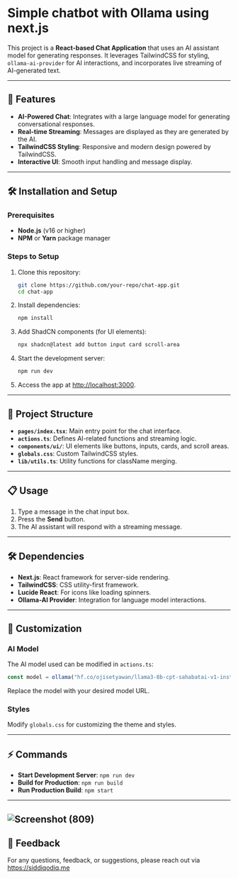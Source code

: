 # Simple chatbot with Ollama using next.js

This project is a **React-based Chat Application** that uses an AI assistant model for generating responses. It leverages TailwindCSS for styling, `ollama-ai-provider` for AI interactions, and incorporates live streaming of AI-generated text.

---

## 🚀 Features
- **AI-Powered Chat**: Integrates with a large language model for generating conversational responses.
- **Real-time Streaming**: Messages are displayed as they are generated by the AI.
- **TailwindCSS Styling**: Responsive and modern design powered by TailwindCSS.
- **Interactive UI**: Smooth input handling and message display.

---

## 🛠️ Installation and Setup

### Prerequisites
- **Node.js** (v16 or higher)
- **NPM** or **Yarn** package manager

### Steps to Setup
1. Clone this repository:
   ```bash
   git clone https://github.com/your-repo/chat-app.git
   cd chat-app
   ```

2. Install dependencies:
   ```bash
   npm install
   ```

3. Add ShadCN components (for UI elements):
   ```bash
   npx shadcn@latest add button input card scroll-area
   ```

4. Start the development server:
   ```bash
   npm run dev
   ```

5. Access the app at [http://localhost:3000](http://localhost:3000).

---

## 📂 Project Structure
- **`pages/index.tsx`**: Main entry point for the chat interface.
- **`actions.ts`**: Defines AI-related functions and streaming logic.
- **`components/ui/`**: UI elements like buttons, inputs, cards, and scroll areas.
- **`globals.css`**: Custom TailwindCSS styles.
- **`lib/utils.ts`**: Utility functions for className merging.

---

## 📋 Usage

1. Type a message in the chat input box.
2. Press the **Send** button.
3. The AI assistant will respond with a streaming message.

---

## 🛠️ Dependencies
- **Next.js**: React framework for server-side rendering.
- **TailwindCSS**: CSS utility-first framework.
- **Lucide React**: For icons like loading spinners.
- **Ollama-AI Provider**: Integration for language model interactions.

---

## 📘 Customization

### AI Model
The AI model used can be modified in `actions.ts`:
```typescript
const model = ollama("hf.co/ojisetyawan/llama3-8b-cpt-sahabatai-v1-instruct-Q4_K_M-GGUF");
```
Replace the model with your desired model URL.

### Styles
Modify `globals.css` for customizing the theme and styles.

---

## ⚡ Commands

- **Start Development Server**: `npm run dev`
- **Build for Production**: `npm run build`
- **Run Production Build**: `npm start`

---
![Screenshot (809)](https://github.com/user-attachments/assets/39ab1346-dfe1-4a93-98c7-fac509d9c4f0)
---

## 💬 Feedback
For any questions, feedback, or suggestions, please reach out via https://siddiqodiq.me
